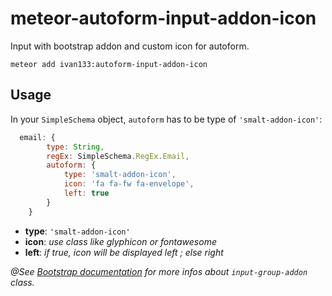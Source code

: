 # meteor-autoform-input-addon-icon
Input with bootstrap addon and custom icon for autoform.
``` console
meteor add ivan133:autoform-input-addon-icon
```

## Usage
In your `SimpleSchema` object, `autoform` has to be type of `'smalt-addon-icon'`:
``` javascript
  email: {
        type: String,
        regEx: SimpleSchema.RegEx.Email,
        autoform: {
            type: 'smalt-addon-icon',
            icon: 'fa fa-fw fa-envelope',
            left: true
        }
    }
```
* **type**: `'smalt-addon-icon'`
* **icon**: *use class like glyphicon or fontawesome*
* **left**: *if true, icon will be displayed left ; else right*

*@See [Bootstrap documentation](http://getbootstrap.com/components/#input-groups) for more infos about `input-group-addon` class.*
